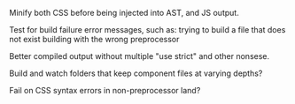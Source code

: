 Minify both CSS before being injected into AST,
  and JS output.

Test for build failure error messages, such as:
  trying to build a file that does not exist
  building with the wrong preprocessor

Better compiled output without multiple "use strict" and other nonsese.

Build and watch folders that keep component files at varying depths?

Fail on CSS syntax errors in non-preprocessor land?
